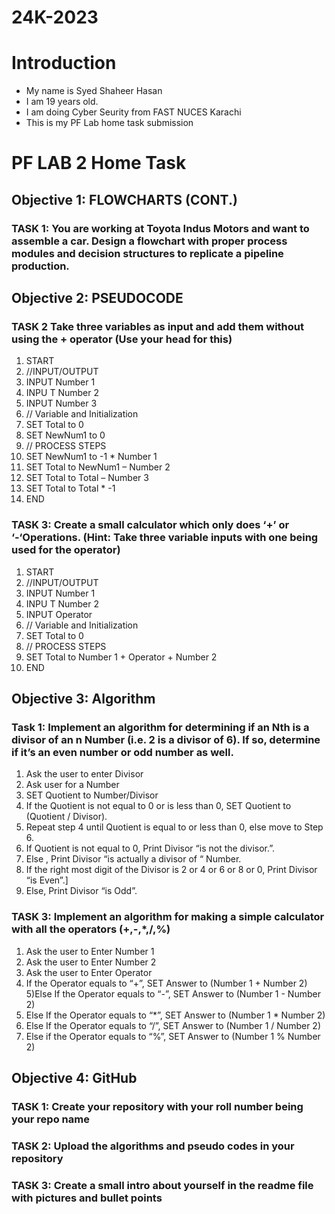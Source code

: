 # 24K-2023
# Introduction
* My name is Syed Shaheer Hasan
* I am 19 years old.
* I am doing Cyber Seurity from FAST NUCES Karachi
* This is my PF Lab home task submission
# PF LAB 2 Home Task

## Objective 1: FLOWCHARTS (CONT.)
### TASK 1: You are working at Toyota Indus Motors and want to assemble a car. Design a flowchart with proper process modules and decision structures to replicate a pipeline production. 


                             

## Objective 2: PSEUDOCODE
### TASK 2 Take three variables as input and add them without using the + operator (Use your head for this)
1) START
2) //INPUT/OUTPUT
3) INPUT Number 1
4) INPU	T Number 2
5) INPUT Number 3
6) // Variable and Initialization 
7) SET Total to 0
8) SET NewNum1 to 0
9) // PROCESS STEPS
10) SET NewNum1 to -1 * Number 1
11) SET Total to NewNum1 – Number 2
12) SET Total to Total – Number 3
13) SET Total to Total * -1
14) END

### TASK 3: Create a small calculator which only does ‘+’ or ‘-‘Operations. (Hint: Take three variable inputs with one being used for the operator)
1) START
2) //INPUT/OUTPUT
3) INPUT Number 1
4) INPU	T Number 2
5) INPUT Operator
6) // Variable and Initialization 
7) SET Total to 0
8) // PROCESS STEPS
9) SET Total to Number 1 + Operator + Number 2
10) END

## Objective 3: Algorithm

### Task 1: Implement an algorithm for determining if an Nth is a divisor of an n Number (i.e. 2 is a divisor of 6). If so, determine if it’s an even number or odd number as well.
1) Ask the user to enter Divisor
2) Ask user for a Number
3) SET Quotient to Number/Divisor
4) If the Quotient is not equal to 0 or is less than 0, SET Quotient to (Quotient / Divisor).
5) Repeat step 4 until Quotient is equal to or less than 0, else move to Step 6.
6) If Quotient is not equal to 0, Print Divisor “is not the divisor.”.
7) Else , Print Divisor “is actually a divisor of “ Number.
8) If the right most digit of the Divisor is 2 or 4 or 6 or 8 or 0, Print Divisor “is Even”.]
9) Else, Print Divisor “is Odd”.

### TASK 3: Implement an algorithm for making a simple calculator with all the operators (+,-,*,/,%)
1) Ask the user to Enter Number 1
2) Ask the user to Enter Number 2
3) Ask the user to Enter Operator
4) If the Operator equals to “+”, SET Answer to (Number 1 + Number 2)
5)Else If the Operator equals to “-”, SET Answer to (Number 1 - Number 2)
6) Else If the Operator equals to “*”, SET Answer to (Number 1 * Number 2)
7) Else If the Operator equals to “/”, SET Answer to (Number 1 / Number 2)
8) Else if the Operator equals to “%”, SET Answer to (Number 1 % Number 2)

## Objective 4: GitHub
### TASK 1: Create your repository with your roll number being your repo name
### TASK 2: Upload the algorithms and pseudo codes in your repository
### TASK 3: Create a small intro about yourself in the readme file with pictures and bullet points




